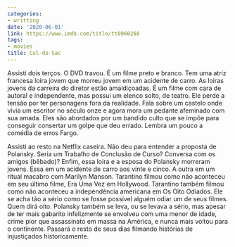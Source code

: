 ```yaml
---
categories:
- writting
date: '2020-06-01'
link: https://www.imdb.com/title/tt0060268
tags:
- movies
title: Cul-de-Sac
---
```


Assisti dois terços. O DVD travou. É um filme preto e branco. Tem uma atriz francesa loira jovem que morreu jovem em um acidente de carro. As loiras jovens da carreira do diretor estão amaldiçoadas. É um filme com cara de autoral e independente, mas possui um elenco solto, de teatro. Ele perde a tensão por ter personagens fora da realidade. Fala sobre um castelo onde vivia um escritor no século onze e agora mora um pedante afeminado com sua amada. Eles são abordados por um bandido culto que se impõe para conseguir consertar um golpe que deu errado. Lembra um pouco a comédia de erros Fargo.

Assisti ao resto na Netflix caseira. Não deu para entender a proposta de Polansky. Seria um Trabalho de Conclusão de Curso? Conversa com os amigos (bêbado)? Enfim, essa loira e a esposa do Polansky morreram jovens. Essa em um acidente de carro aos vinte e cinco. A outra em um ritual macabro com Marilyn Manson. Tarantino filmou como não aconteceu em seu último filme, Era Uma Vez em Hollywood. Tarantino também filmou como não aconteceu a independência americana em Os Oito Odiados. Ele se acha tão a sério como se fosse possível alguém odiar um de seus filmes. Quem dirá oito. Polansky também se leva, ou se levava a sério, mas apesar de ter mais gabarito infelizmente se envolveu com uma menor de idade, crime pior que assassinato em massa na América, e nunca mais voltou para o continente. Passará o resto de seus dias filmando histórias de injustiçados historicamente.